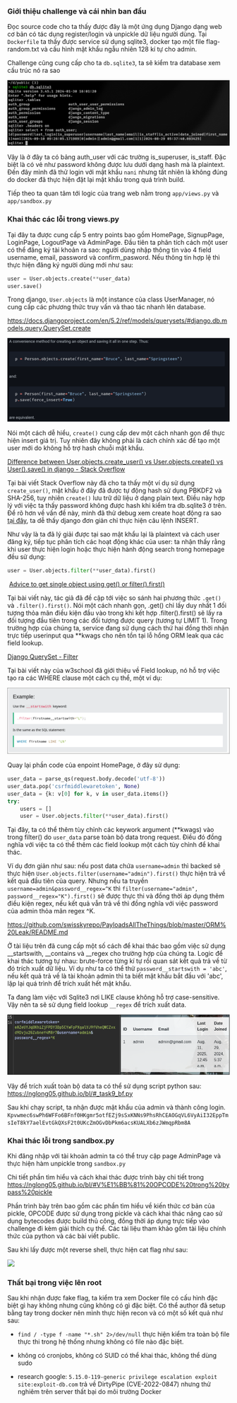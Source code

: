 ### Giới thiệu challenge và cái nhìn ban đầu

Đọc source code cho ta thấy được đây là một ứng dụng Django dạng web cơ bản có tác dụng register/login và unpickle dữ liệu người dùng. Tại `Dockerfile` ta thấy được service sử dụng sqlite3, docker tạo một file flag-random.txt và cấu hình mật khẩu ngẫu nhiên 128 kí tự cho admin.

Challenge cũng cung cấp cho ta `db.sqlite3`, ta sẽ kiểm tra database xem cấu trúc nó ra sao

![](images/baocaotask9_image1.png)

Vậy là ở đây ta có bảng auth_user với các trường is_superuser, is_staff. Đặc biệt là có vẻ như password không được lưu dưới dạng hash mà là plaintext. Đến đây mình đã thử login với mật khẩu `nani` nhưng tất nhiên là không đúng do docker đã thực hiện đặt lại mật khẩu trong quá trình build.

Tiếp theo ta quan tâm tới logic của trang web nằm trong `app/views.py` và `app/sandbox.py`

### Khai thác các lỗi trong views.py

Tại đây ta được cung cấp 5 entry points bao gồm HomePage, SignupPage, LoginPage, LogoutPage và AdminPage.  Đầu tiên ta phân tích cách một user có thể đăng ký tài khoản ra sao: người dùng nhập thông tin vào 4 field username, email, password và confirm_pasword. Nếu thông tin hợp lệ thì thực hiện đăng ký người dùng mới như sau:

```python
user = User.objects.create(**user_data)
user.save()
```

Trong django, `User.objects` là một instance của class UserManager, nó cung cấp các phương thức truy vấn và thao tác nhanh lên database.

https://docs.djangoproject.com/en/5.2/ref/models/querysets/#django.db.models.query.QuerySet.create

![](images/baocaotask9_image2.png)

Nói một cách dễ hiểu, `create()` cung cấp dev một cách nhanh gọn để thực hiện insert giá trị. Tuy nhiên đây không phải là cách chính xác để tạo một user mới do không hỗ trợ hash chuỗi mật khẩu.

[Difference between User.objects.create_user() vs User.objects.create() vs User().save() in django - Stack Overflow](https://stackoverflow.com/questions/63054997/difference-between-user-objects-create-user-vs-user-objects-create-vs-user)

 Tại bài viết Stack Overflow này đã cho ta thấy một ví dụ sử dụng `create_user()`, mật khẩu ở đây đã được tự động hash sử dụng PBKDF2 và SHA-256, tuy nhiên `create()` lưu trữ dữ liệu ở dạng plain text. Điều này hợp lý với việc ta thấy password không được hash khi kiểm tra db.sqlite3 ở trên. Để rõ hơn về vấn đề này, mình đã thử debug xem create hoạt động ra sao [tại đây](nglong05.github.io/bl/_chain_create.png), ta dễ thấy django đơn giản chỉ thực hiện câu lệnh INSERT.

Như vậy là ta đã lý giải được tại sao mật khẩu lại là plaintext và cách user đăng ký, tiếp tục phân tích các hoạt động khác của user: ta nhận thấy rằng khi user thực hiện login hoặc thực hiện hành động search trong homepage đều sử dụng:

```python
user = User.objects.filter(**user_data).first()
```

 [Advice to get single object using get() or filter().first()](https://www.reddit.com/r/django/comments/6plqbn/advice_to_get_single_object_using_get_or/)

Tại bài viết này, tác giả đã đề cập tới việc so sánh hai phương thức `.get()` và `.filter().first()`. Nói một cách nhanh gọn, .get() chỉ lấy duy nhất 1 đối tượng thỏa mãn điều kiện đầu vào trong khi kết hợp .filter().first() sẽ lấy ra đối tượng đầu tiên trong các đối tượng được query (tương tự LIMIT 1). Trong trường hợp của chúng ta, service đang sử dụng cách thứ hai đồng thời nhận trực tiếp userinput qua **kwags cho nên tồn tại lỗ hổng ORM leak qua các field lookup.

[Django QuerySet - Filter](https://www.w3schools.com/django/django_queryset_filter.php)

Tại bài viết này của w3school đã giới thiệu về Field lookup, nó hỗ trợ việc tạo ra các WHERE clause một cách cụ thể, một ví dụ:

![](images/baocaotask9_image3.png)

Quay lại phần code của enpoint HomePage, ở đây sử dụng:

```python
user_data = parse_qs(request.body.decode('utf-8'))
user_data.pop('csrfmiddlewaretoken', None)
user_data = {k: v[0] for k, v in user_data.items()}
try:
    users = []
    user = User.objects.filter(**user_data).first()
```

Tại đây, ta có thể thêm tùy chỉnh các keywork argument (**kwags) vào trong filter() do `user_data` parse toàn bộ data trong request. Điều đó đồng nghĩa với việc ta có thể thêm các field lookup một cách tùy chỉnh để khai thác.

Ví dụ đơn giản như sau: nếu post data chứa `username=admin` thì backed sẽ thực hiện `User.objects.filter(username="admin").first()` thực hiện trả về kết quả đầu tiên của query. Nhưng nếu ta truyền `username=admin&password__regex=^K` thì `filter(username="admin", password__regex="K").first()` sẽ được thực thi và đồng thời áp dụng thêm điều kiện regex, nếu kết quả vẫn trả về thì đồng nghĩa với việc password của admin thỏa mãn regex ^K.

https://github.com/swisskyrepo/PayloadsAllTheThings/blob/master/ORM%20Leak/README.md

Ở tài liệu trên đã cung cấp một số cách để khai thác bao gồm việc sử dụng __startswith, __contains và __regex cho trường hợp của chúng ta. Logic để khai thác tương tự nhau: brute-force từng kí tự rồi quan sát kết quả trả về từ đó trích xuất dữ liệu. Ví dụ như ta có thể thử `password__startswith = 'abc'`, nếu kết quả trả về là tài khoản admin thì ta biết mật khẩu bắt đầu với 'abc', lặp lại quá trình để trích xuất hết mật khẩu. 

Ta đang làm việc với Sqlite3 nơi LIKE clause không hỗ  trợ case-sensitive. Vậy nên ta sẽ sử dụng field lookup `__regex` để trích xuất data.

![](images/baocaotask9_image4.png)

Vậy để trích xuất toàn bộ data ta có thể sử dụng script python sau: https://nglong05.github.io/bl/#_task9_bf.py

Sau khi chạy script, ta nhận được mật khẩu của admin và thành công login. `Kpvwmec6swPh6WFFo6BFnf0HKgmr5otfEZj9sSxKNNs9PhsRhCEAOGqVL6VyAiI32EppTmsIeT8kY7aelEvtGkQXsF2t0UKcZmOGvDbPkm6acsKUALXb6zJWmqpRbm8A`

### Khai thác lỗi trong sandbox.py

Khi đăng nhập với tài khoản admin ta có thể truy cập page AdminPage và thực hiện hàm unpickle trong `sandbox.py`

Chi tiết phần tìm hiểu và cách khai thác được trình bày chi tiết trong https://nglong05.github.io/bl/#V%E1%BB%81%20OPCODE%20trong%20bypass%20pickle

Phần trình bày trên bao gồm các phần tìm hiểu về kiến thức cơ bản của pickle, OPCODE được sử dụng trong pickle và cách khai thác nâng cao sử dụng bytecodes được build thủ công, đồng thời áp dụng trực tiếp vào challenge đi kèm giải thích cụ thể. Các tài liệu tham khảo gồm tài liệu chính thức của python và các bài viết public.

Sau khi lấy được một reverse shell, thực hiện cat flag như sau:

![](https://scontent.fhan12-1.fna.fbcdn.net/v/t1.15752-9/525310574_796362596064506_262208944957926462_n.png?_nc_cat=109&ccb=1-7&_nc_sid=0024fc&_nc_ohc=WgyLIdrp5fwQ7kNvwFf82yZ&_nc_oc=AdmRV8V5BepoCgCYFhqwr-Q2BKPWgFU3X0A2cXSRn8JyKQfL2jlq8LqmBzhvODRcs_I&_nc_ad=z-m&_nc_cid=0&_nc_zt=23&_nc_ht=scontent.fhan12-1.fna&oh=03_Q7cD3AFL5OlfkXmnLrVYmETt1xJyuitQhP2CKXPKl3KglNuLdA&oe=68C0D455)

### Thất bại trong việc lên root

Sau khi nhận được fake flag, ta kiểm tra xem Docker file có cấu hình đặc biệt gì hay không nhưng cũng không có gì đặc biệt. Có thể author đã setup bằng tay trong docker nên mình thực hiện recon và có một số kết quả như sau:

- `find / -type f -name "*.sh" 2>/dev/null` thực hiện kiểm tra toàn bộ file thực thi trong hệ thống nhưng không có file nào đặc biệt.

- không có cronjobs, không có SUID có thể khai thác, không thể dùng sudo

- research google: `5.15.0-119-generic privilege escalation exploit site:exploit-db.com` trả về DirtyPipe (CVE-2022-0847) nhưng thử nghiêm trên server thất bại do môi trường Docker
